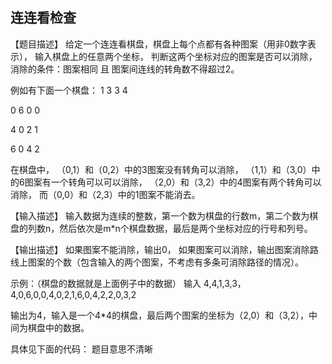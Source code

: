 ## 连连看检查

【题目描述】
给定一个连连看棋盘，棋盘上每个点都有各种图案（用非0数字表示），
输入棋盘上的任意两个坐标， 判断这两个坐标对应的图案是否可以消除，
消除的条件：图案相同 且 图案间连线的转角数不得超过2。

例如有下面一个棋盘：
1  3  3  4

0  6  0  0

4  0  2  1

6  0  4  2

在棋盘中，
（0,1）和（0,2）中的3图案没有转角可以消除，
（1,1）和（3,0）中的6图案有一个转角可以可以消除，
（2,0）和（3,2）中的4图案有两个转角可以消除，
而（0,0）和（2,3）中的1图案不能消去。

【输入描述】
输入数据为连续的整数，第一个数为棋盘的行数m，第二个数为棋盘的列数n，然后依次是m*n个棋盘数据，最后是两个坐标对应的行号和列号。

【输出描述】
如果图案不能消除，输出0， 如果图案可以消除，输出图案消除路线上图案的个数（包含输入的两个图案，不考虑有多条可消除路径的情况）。

示例：（棋盘的数据就是上面例子中的数据）
输入
4,4,1,3,3，4,0,6,0,0,4,0,2,1,6,0,4,2,2,0,3,2

输出为4，输入是一个4*4的棋盘，最后两个图案的坐标为（2,0）和（3,2），中间为棋盘中的数据。


具体见下面的代码：
题目意思不清晰
```

```
